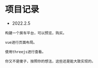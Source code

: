 # 项目记录

- 2022.2.5
```shell
构建一个房车平台，可以预览，购买。

vue进行页面布局。

使用threejs进行查看。

你又不是傻子，按照你的想法，这些还是能大致实现的。
```